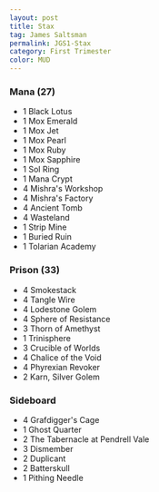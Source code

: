 ```yaml
---
layout: post
title: Stax
tag: James Saltsman
permalink: JGS1-Stax
category: First Trimester
color: MUD
---
```


### Mana (27)
- 1 Black Lotus
- 1 Mox Emerald
- 1 Mox Jet
- 1 Mox Pearl
- 1 Mox Ruby
- 1 Mox Sapphire
- 1 Sol Ring
- 1 Mana Crypt
- 4 Mishra's Workshop
- 4 Mishra's Factory
- 4 Ancient Tomb
- 4 Wasteland
- 1 Strip Mine
- 1 Buried Ruin
- 1 Tolarian Academy

### Prison (33)

- 4 Smokestack
- 4 Tangle Wire
- 4 Lodestone Golem
- 4 Sphere of Resistance
- 3 Thorn of Amethyst
- 1 Trinisphere
- 3 Crucible of Worlds
- 4 Chalice of the Void
- 4 Phyrexian Revoker
- 2 Karn, Silver Golem

### Sideboard

- 4 Grafdigger's Cage
- 1 Ghost Quarter
- 2 The Tabernacle at Pendrell Vale
- 3 Dismember
- 2 Duplicant
- 2 Batterskull
- 1 Pithing Needle
